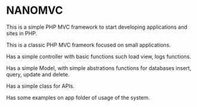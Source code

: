 NANOMVC
=========

This is a simple PHP MVC framework to start developing applications and sites in PHP.

This is a classic PHP MVC frameork focused on small applications.

Has a simple controller with basic functions such load view, logs functions.

Has a simple Model, with simple abstrations functions for databases insert, query, update and delete.

Has a simple class for APIs.

Has some examples on app folder of usage of the system.